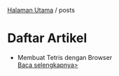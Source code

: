 [Halaman Utama](https://nizhampihe.github.io/Lesarie/) / posts

# Daftar Artikel

- Membuat Tetris dengan Browser <br> [Baca selengkapnya>](https://nizhampihe.github.io/Lesarie/posts/tetris.html)